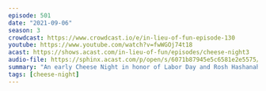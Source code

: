 ```yaml
---
episode: 501
date: "2021-09-06"
season: 3
crowdcast: https://www.crowdcast.io/e/in-lieu-of-fun-episode-130
youtube: https://www.youtube.com/watch?v=fwWGOj74t18
acast: https://shows.acast.com/in-lieu-of-fun/episodes/cheese-night3
audio-file: https://sphinx.acast.com/p/open/s/6071b87945e5c6581e2e5575/e/6137616bbe20a60019f678d0/media.mp3
summary: "An early Cheese Night in honor of Labor Day and Rosh Hashanah \U0001F9C0"
tags: [cheese-night]
---
```

